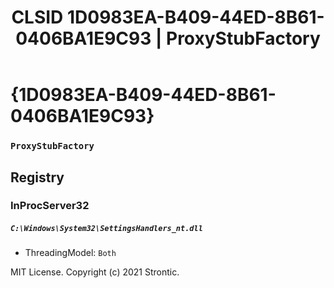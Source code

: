 ﻿---
title: "CLSID 1D0983EA-B409-44ED-8B61-0406BA1E9C93 | ProxyStubFactory"
excerpt: What is COM-Object CLSID 1D0983EA-B409-44ED-8B61-0406BA1E9C93?
---

# {1D0983EA-B409-44ED-8B61-0406BA1E9C93}

### `ProxyStubFactory`

## Registry


### InProcServer32

##### `C:\Windows\System32\SettingsHandlers_nt.dll`
* ThreadingModel: `Both`

MIT License. Copyright (c) 2021 Strontic.


